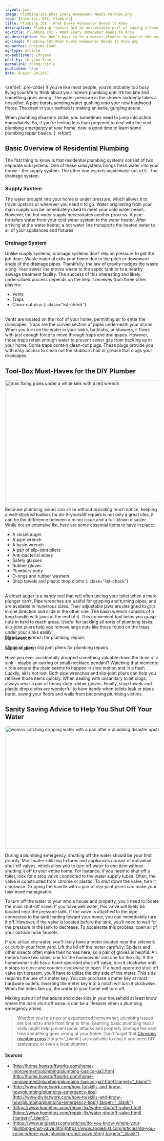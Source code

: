 ```yaml
---
layout: post
image: Plumbing-101-What Every Homeowner Needs to Know.png
tags: [Interior, DIY, Plumbing]
title: Plumbing 101 - What Every Homeowner Needs to Know
description: Plumbing repairs are an unavoidable part of owning a home. Knowing the basics can be the difference between a minor annoyance and a full-blown plumbing disaster. 
og-title: Plumbing 101 - What Every Homeowner Needs to Know
og-description: You don't have to be a master plumber to master the basics. Here's what you need to know when it comes to the plumbing in your home.
og-image: Plumbing-101-What Every Homeowner Needs to Know.png
og-author: Chrysmo Team
og-type: article
og-publisher: Chrysmo
post-by: Chrysmo Team
permalink: /blog/:title
published: true
date: August 24,2017
---
```


{:refdef: .pre-code}
If you’re like most people, you’re probably too busy living your life to think about your home’s plumbing until it’s too late and something goes wrong. The water pressure in the shower suddenly takes a nosedive. A pipe bursts sending water gushing onto your new hardwood floors. The drain in your bathtub is making an eerie, gurgling sound. 

When plumbing disasters strike, you sometimes need to jump into action immediately. So, if you’re feeling less than prepared to deal with the next plumbing emergency at your home, now is good time to learn some plumbing repair basics.
{: refdef}

## Basic Overview of Residential Plumbing

The first thing to know is that residential plumbing systems consist of two separate subsystems. One of these subsystems brings fresh water into your house - the supply system. The other one escorts wastewater out of it - the drainage system. 

### Supply System

The water brought into your home is under pressure, which allows it to travel upstairs or wherever you need it to go. Water originating from your main supply can be immediately used to meet your cold water needs. However, the hot water supply necessitates another process. A pipe transfers water from your cold water system to the water heater. After arriving at the  water heater, a hot water line transports the heated water to all of your appliances and fixtures.

### Drainage System 

Unlike supply systems, drainage systems don’t rely on pressure to get the job done. Waste material exits your home due to the pitch or downward angle of the drainage pipes. Thankfully, the law of gravity nudges the waste along. Your sewer line moves waste to the septic tank or to a nearby sewage treatment facility. The success of this interesting and likely undervalued process depends on the help it receives from three other players: 

* Vents
* Traps
* Clean-out plus
{: class="list-check"}
<br>
Vents are located on the roof of your home, permitting air to enter the drainpipes. Traps are the curved section of pipes underneath your drains. When you turn on the water in your sinks, bathtubs, or showers, it flows with just enough force to move through traps and drainpipes. However, those traps retain enough water to prevent sewer gas from backing up in your home. Some traps contain clean-out plugs. These plugs provide you with easy access to clean out the stubborn hair or grease that clogs your drainpipes.

## Tool-Box Must-Haves for the DIY Plumber

<img src='{{site.baseurl}}/images/posts/Red wrench under white sink.jpg' width='750' height='400' class='center-block' alt='man fixing pipes under a white sink with a red wrench'>

Because plumbing issues can arise without providing much notice, keeping a well-stocked toolbox for do-it-yourself repairs is not only a great idea, it can be the difference between a minor issue and a full-blown disaster. While not an extensive list, here are some essential items to have in place:

* A closet auger
* A pipe wrench
* A basin wrench
* A pair of slip-joint pliers
* Anti-bacterial wipes
* Safety glasses
* Rubber gloves
* Plumbers putty
* O-rings and rubber washers
* Shop towels and plastic drop cloths
{: class="list-check"}

<br>
A closet auger is a handy tool that will often unclog your toilet when a mere plunger can’t. Pipe wrenches are useful for gripping and turning pipes, and are available in numerous sizes. Their adjustable jaws are designed to grip in one direction and slide in the other one. The basin wrench consists of a long handle with jaws at the end of it. This convenient tool helps you grasp nuts in hard to reach areas. Useful for tackling all sorts of plumbing tasks, slip-joint pliers help you remove large nuts like those found on the traps under your sinks easily.

<div class='row'>
<div class="col-md-6 text-center">
	<img src='{{site.baseurl}}/images/posts/red straight pipe wrench for plumbing.png' alt='red pipe wrench for plumbing repairs'>
	<p style='margin-top:-15px;'>Pipe wrench</p>
</div>
<div class="col-md-6 text-center">
	<img src='{{site.baseurl}}/images/posts/Green slip joint pliers for plumbing repairs.png' alt='pair of green slip joint pliers for plumbing repairs'>
	<p style='margin-top:-15px;'>Slip joint pliers</p>	
</div>
</div>


Have you ever accidentally dropped something valuable down the drain of a sink - maybe an earring or small necklace pendant? Watching that memento circle around the drain seems to happen in slow motion and in a flash. Luckily, all is not lost. Both pipe wrenches and slip-joint pliers can help you retrieve those items quickly. When dealing with unsanitary toilet clogs, always wear a pair of heavy-duty rubber gloves. Finally, shop towels and plastic drop cloths are wonderful to have handy when toilets leak or pipes burst, saving your floors and walls from becoming plumbing victims. 

## Sanity Saving Advice to Help You Shut Off Your Water

<img src='{{site.baseurl}}/images/posts/Woman catching water with a pan in the kitchen under leaking ceiling.jpg' width='750' height='400' class='center-block' alt='woman catching dripping water with a pan after a plumbing disaster upstairs'>

During a plumbing emergency, shutting off the water should be your first priority. Most water-utilizing fixtures and appliances consist of individual shut-off valves, which allow you to turn off water to one item without shutting it off to your entire home. For instance, if you need to shut off a toilet, look for a stop valve connected to the water supply tubes. Often, the valve is constructed from chrome or plastic. To shut down the valve, turn it clockwise. Gripping the handle with a pair of slip-joint pliers can make your task more manageable.

To turn off the water to your whole house and property, you’ll need to locate the main shut-off valve. If you have well water, this valve will likely be located near the pressure tank. If the valve is attached to the pipe connected to the tank leading toward your home, you can immediately turn it off. However, if the valve is located before the tank, you’ll need to wait for the pressure in the tank to decrease. To accelerate this process, open all of your outside hose faucets.

If you utilize city water, you’ll likely have a meter located near the sidewalk or curb in your front yard. Lift the lid off the meter carefully. Spiders and other insects often make their homes here, so a pair of gloves is helpful. All meters have two sides, one for the homeowner and one for the city. If the homeowner side has a hand-operated shut-off valve, turn it clockwise until it stops to close and counter-clockwise to open. If a hand-operated shut-off valve isn’t present, you’ll have to utilize the city side of the meter. This side requires the use of a meter key. You can purchase a meter key at most hardware outlets. Inserting the meter key into a notch will turn it clockwise. When the holes line up, the water to your home will turn off. 

Making sure all of the adults and older kids in your household at least know where the main shut-off valve is can be a lifesaver when a plumbing emergency arises.

> Whether you’re a new or experienced homeowner, plumbing issues are bound to arise from time to time. Learning basic plumbing repair skills might help prevent panic attacks and property damage the next time something goes wrong at your home. Don’t forget that [Chrysmo plumbing pros](https://bit.ly/chrysmo){:target='_blank'} are available to chat if you need DIY assistance or even a local plumber. 

#### Sources

* [http://home.howstuffworks.com/home-improvement/plumbing/plumbing-basics-ga2.htm](http://home.howstuffworks.com/home-improvement/plumbing/plumbing-basics-ga2.htm){:target="_blank"}
* [http://www.diynetwork.com/how-to/skills-and-know-how/plumbing/plumbing-emergency-tips](http://www.diynetwork.com/how-to/skills-and-know-how/plumbing/plumbing-emergency-tips){:target="_blank"}
* [https://www.hometips.com/repair-fix/water-shutoff-valve.html](https://www.hometips.com/repair-fix/water-shutoff-valve.html){:target="_blank"}
* [https://www.angieslist.com/articles/do-you-know-where-your-plumbing-shut-valve.htm](https://www.angieslist.com/articles/do-you-know-where-your-plumbing-shut-valve.htm){:target="_blank"}
